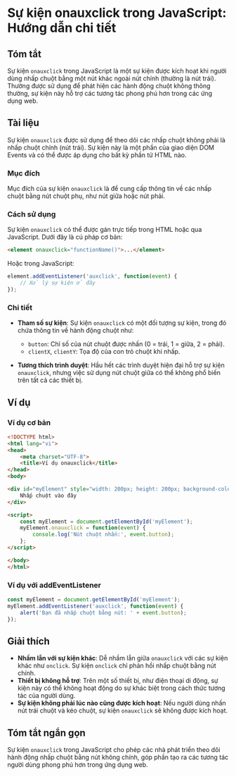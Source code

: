 <!--
Meta Description: # Sự kiện onauxclick trong JavaScript: Hướng dẫn chi tiết ## Tóm tắt Sự kiện `onauxclick` trong JavaScript là một sự kiện được kích hoạt khi người dùn...
Meta Keywords: kiện, chuột, nút, onauxclick, các
-->

# Sự kiện onauxclick trong JavaScript: Hướng dẫn chi tiết

## Tóm tắt
Sự kiện `onauxclick` trong JavaScript là một sự kiện được kích hoạt khi người dùng nhấp chuột bằng một nút khác ngoài nút chính (thường là nút trái). Thường được sử dụng để phát hiện các hành động chuột không thông thường, sự kiện này hỗ trợ các tương tác phong phú hơn trong các ứng dụng web.

## Tài liệu
Sự kiện `onauxclick` được sử dụng để theo dõi các nhấp chuột không phải là nhấp chuột chính (nút trái). Sự kiện này là một phần của giao diện DOM Events và có thể được áp dụng cho bất kỳ phần tử HTML nào. 

### Mục đích
Mục đích của sự kiện `onauxclick` là để cung cấp thông tin về các nhấp chuột bằng nút chuột phụ, như nút giữa hoặc nút phải.

### Cách sử dụng
Sự kiện `onauxclick` có thể được gán trực tiếp trong HTML hoặc qua JavaScript. Dưới đây là cú pháp cơ bản:

```html
<element onauxclick="functionName()">...</element>
```

Hoặc trong JavaScript:

```javascript
element.addEventListener('auxclick', function(event) {
    // Xử lý sự kiện ở đây
});
```

### Chi tiết
- **Tham số sự kiện**: Sự kiện `onauxclick` có một đối tượng sự kiện, trong đó chứa thông tin về hành động chuột như:
  - `button`: Chỉ số của nút chuột được nhấn (0 = trái, 1 = giữa, 2 = phải).
  - `clientX`, `clientY`: Tọa độ của con trỏ chuột khi nhấp.
  
- **Tương thích trình duyệt**: Hầu hết các trình duyệt hiện đại hỗ trợ sự kiện `onauxclick`, nhưng việc sử dụng nút chuột giữa có thể không phổ biến trên tất cả các thiết bị.

## Ví dụ
### Ví dụ cơ bản
```html
<!DOCTYPE html>
<html lang="vi">
<head>
    <meta charset="UTF-8">
    <title>Ví dụ onauxclick</title>
</head>
<body>

<div id="myElement" style="width: 200px; height: 200px; background-color: lightblue;">
    Nhấp chuột vào đây
</div>

<script>
    const myElement = document.getElementById('myElement');
    myElement.onauxclick = function(event) {
        console.log('Nút chuột nhấn:', event.button);
    };
</script>

</body>
</html>
```

### Ví dụ với addEventListener
```javascript
const myElement = document.getElementById('myElement');
myElement.addEventListener('auxclick', function(event) {
    alert('Bạn đã nhấp chuột bằng nút: ' + event.button);
});
```

## Giải thích
- **Nhầm lẫn với sự kiện khác**: Dễ nhầm lẫn giữa `onauxclick` với các sự kiện khác như `onclick`. Sự kiện `onclick` chỉ phản hồi nhấp chuột bằng nút chính.
- **Thiết bị không hỗ trợ**: Trên một số thiết bị, như điện thoại di động, sự kiện này có thể không hoạt động do sự khác biệt trong cách thức tương tác của người dùng.
- **Sự kiện không phải lúc nào cũng được kích hoạt**: Nếu người dùng nhấn nút trái chuột và kéo chuột, sự kiện `onauxclick` sẽ không được kích hoạt.

## Tóm tắt ngắn gọn
Sự kiện `onauxclick` trong JavaScript cho phép các nhà phát triển theo dõi hành động nhấp chuột bằng nút không chính, góp phần tạo ra các tương tác người dùng phong phú hơn trong ứng dụng web.